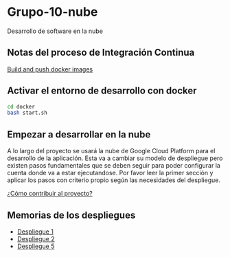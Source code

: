 # Grupo-10-nube

Desarrollo de software en la nube

## Notas del proceso de Integración Continua

[Build and push docker images](https://github.com/marketplace/actions/build-and-push-docker-images)

## Activar el entorno de desarrollo con docker

```bash
cd docker
bash start.sh
```

## Empezar a desarrollar en la nube

A lo largo del proyecto se usará la nube de Google Cloud Platform para el desarrollo de la aplicación. Esta va a cambiar su modelo de despliegue pero existen pasos fundamentales que se deben seguir para poder configurar la cuenta donde va a estar ejecutandose. Por favor leer la primer sección y aplicar los pasos con criterio propio según las necesidades del despliegue.

[¿Cómo contribuir al proyecto?](./CONTRIBUTING.md)

## Memorias de los despliegues

- [Despliegue 1](./docs/1-configuracion-ambiente-productivo-aws.md)
- [Despliegue 2](./docs/2-configuracion-infraestuctura-segunda-entrega.md)
- [Despliegue 5](./docs/5-configuracion-del-despliegue-en-app-engine.md)